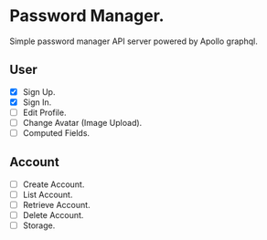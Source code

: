 # Password Manager.

Simple password manager API server powered by Apollo graphql.

## User

- [x] Sign Up.
- [x] Sign In.
- [ ] Edit Profile.
- [ ] Change Avatar (Image Upload).
- [ ] Computed Fields.

## Account

- [ ] Create Account.
- [ ] List Account.
- [ ] Retrieve Account.
- [ ] Delete Account.
- [ ] Storage.
